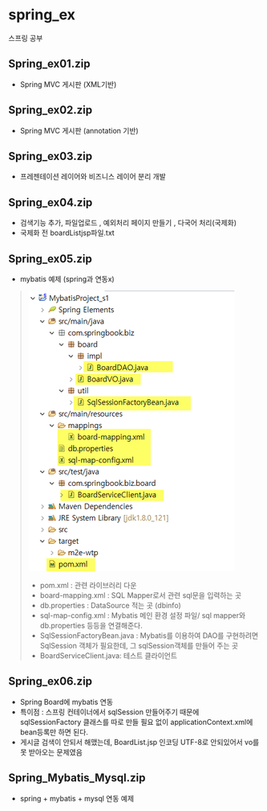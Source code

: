 # spring_ex
스프링 공부


## Spring_ex01.zip
- Spring MVC 게시판 (XML기반)

## Spring_ex02.zip
- Spring MVC 게시판 (annotation 기반)

## Spring_ex03.zip
- 프레젠테이션 레이어와 비즈니스 레이어 분리 개발

## Spring_ex04.zip
- 검색기능 추가, 파일업로드 , 예외처리 페이지 만들기 , 다국어 처리(국제화)
- 국제화 전 boardListjsp파일.txt

## Spring_ex05.zip
- mybatis 예제 (spring과 연동x) 
  
> ![이미지1](./이미지1.png) 
> - pom.xml : 관련 라이브러리 다운
> - board-mapping.xml : SQL Mapper로서 관련 sql문을 입력하는 곳
> - db.properties : DataSource 적는 곳 (dbinfo)
> - sql-map-config.xml : Mybatis 메인 환경 설정 파일/ sql mapper와 db.properties 등등을 연결해준다.
> - SqlSessionFactoryBean.java : Mybatis를 이용하여 DAO를 구현하려면 SqlSession 객체가 필요한데, 그 sqlSession객체를 만들어 주는 곳
> - BoardServiceClient.java: 테스트 클라이언트  

## Spring_ex06.zip
 - Spring Board에 mybatis 연동
 - 특이점 : 스프링 컨테이너에서 sqlSession 만들어주기 때문에 sqlSessionFactory 클래스를 따로 만들 필요 없이 applicationContext.xml에 bean등록만 하면 된다.
 - 게시글 검색이 안되서 해맸는데, BoardList.jsp 인코딩 UTF-8로 안되있어서 vo를 못 받아오는 문제였음 
 
## Spring_Mybatis_Mysql.zip 
 - spring + mybatis + mysql 연동 예제
